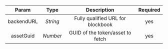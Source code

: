 |   Param    |   Type   |            Description            | Required |
| :--------: | :------: | :-------------------------------: | :------: |
| backendURL | *String* | Fully qualified URL for blockbook |   yes    |
| assetGuid  | *Number* | GUID of the token/asset to fetch  |   yes    |
